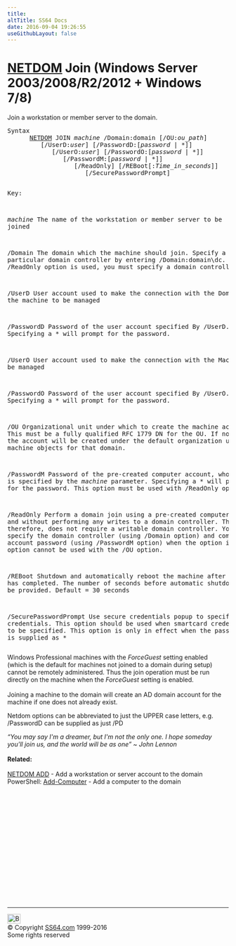 ```yaml
---
title:
altTitle: SS64 Docs
date: 2016-09-04 19:26:55
useGithubLayout: false
---
```

<!-- #BeginLibraryItem "/Library/head_nt.lbi" --><!-- #EndLibraryItem --><h1><a href="netdom.html">NETDOM</a> Join   (Windows Server 2003/2008/R2/2012 + Windows 7/8)</h1>
<p>Join a workstation or member server to the domain.</p>
<pre>Syntax
      <a href="netdom.html">NETDOM</a> JOIN <i>machine</i> /Domain:domain [/OU:<i>ou_path</i>]
         [/UserD:<i>user</i>] [/PasswordD:[<i>password</i> | *]]
            [/UserO:<i>user</i>] [/PasswordO:[<i>password</i> | *]]
               [/PasswordM:[<i>password</i> | *]]
                  [/ReadOnly] [/REBoot[:<i>Time_in_seconds</i>]]
                     [/SecurePasswordPrompt]

Key:

   <i>machine</i>     The name of the workstation or member server to be joined

   /Domain     The domain which the machine should join.
               Specify a particular domain controller by entering
                /Domain:domain\dc. When /ReadOnly option is used, you 
                must specify a domain controller. 

   /UserD      User account used to make the connection with the Domain of
               the machine to be managed

   /PasswordD  Password of the user account specified By /UserD.
               Specifying a * will prompt for the password.

   /UserO      User account used to make the connection with the Machine to be
               managed

   /PasswordO  Password of the user account specified By /UserO.
               Specifying a * will prompt for the password.

   /OU         Organizational unit under which to create the machine account.
               This must be a fully qualified RFC 1779 DN for the OU.
               If not specified, the account will be created under the default
               organization unit for machine objects for that domain.

   /PasswordM  Password of the pre-created computer account, whose name is 
               specified by the <i>machine</i> parameter.
               Specifying a * will prompt for the password.
               This option must be used with /ReadOnly option.

   /ReadOnly   Perform a domain join using a pre-created computer account and 
               without performing any writes to a domain controller. This 
               option therefore, does not require a writable domain controller.
               You must specify the domain controller (using /Domain option) 
               and computer account password (using /PasswordM option) 
               when the option is used.
               This option cannot be used with the /OU option. 

   /REBoot     Shutdown and automatically reboot the machine after the Join
               has completed.  The number of seconds before automatic shutdown
               can also be provided.  Default = 30 seconds

   /SecurePasswordPrompt 
               Use secure credentials popup to specify credentials. This
               option should be used when smartcard credentials need to be
               specified. This option is only in effect when the password 
               value is supplied as *</pre>
<p>Windows Professional machines with the <i>ForceGuest</i> setting enabled (which is the
default for machines not joined to a domain during setup) cannot be remotely
administered. Thus the join operation must be run directly on the machine
when the <i>ForceGuest</i> setting is enabled.<br>

<br>
Joining a machine to the domain will create an AD domain account for the
machine if one does not already exist.</p>
<p>Netdom options can be abbreviated to just the UPPER case letters, e.g. <span class="code">/PasswordD</span> can be supplied as just <span class="code">/PD</span> </p>
<p><i class="quote">“You may say I'm a dreamer, but I'm not the only one. I hope someday you'll join us, and the world will be as one” ~ John Lennon</i><br>
<br>
<b> Related:</b><br>
<br>
<a href="netdom-add.html">NETDOM ADD</a> - Add a workstation or server account to the domain<br>
PowerShell: <a href="../ps/add-computer.html">Add-Computer</a> - Add a computer to the domain </p><!-- #BeginLibraryItem "/Library/foot_nt.lbi" --><p>
<!-- windows300 -->
<ins class="adsbygoogle" style="display:inline-block;width:300px;height:250px" data-ad-client="ca-pub-6140977852749469" data-ad-slot="7649547908"></ins>
<script>
(adsbygoogle = window.adsbygoogle || []).push({});
</script></p>
<hr>
<div id="bl" class="footer"><a href="netdom-join.html#"><img src="../images/top.png" width="30" height="22" alt="Back to the Top"></a></div>
<div id="br" class="footer, tagline">© Copyright <a href="../index.html">SS64.com</a> 1999-2016<br>
Some rights reserved</div><!-- #EndLibraryItem -->

